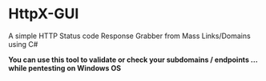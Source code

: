 # HttpX-GUI
A simple HTTP Status code Response Grabber from Mass Links/Domains using C#

<b>You can use this tool to validate or check your subdomains / endpoints ... while pentesting on Windows OS</b>
